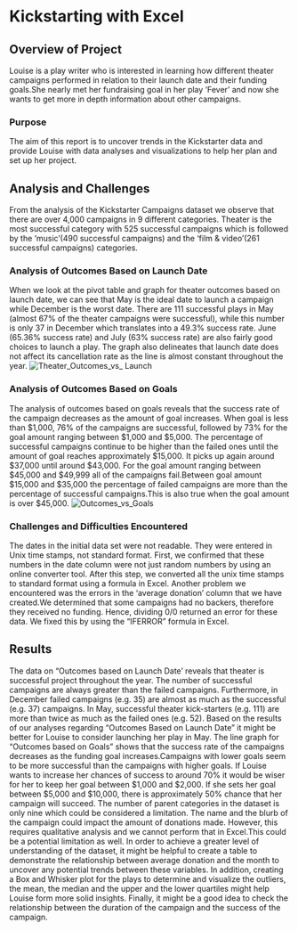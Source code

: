 
# Kickstarting with Excel

## Overview of Project

Louise is a play writer who is interested in learning how different theater campaigns performed in relation to their launch date and their funding goals.She nearly met her fundraising goal in her play ‘Fever’ and now she wants to get more in depth information about other campaigns.

### Purpose

The aim of this report is to uncover trends in the Kickstarter data and provide Louise with data analyses and visualizations to help her plan and set up her project.

## Analysis and Challenges

From the analysis of the Kickstarter Campaigns dataset we observe that there are over 4,000 campaigns in 9 different categories. Theater is the most successful category with 525 successful campaigns which is followed by the ‘music’(490 successful campaigns) and the ‘film & video’(261 successful campaigns) categories. 

### Analysis of Outcomes Based on Launch Date

When we look at the pivot table and graph for theater outcomes based on launch date, we can see that May is the ideal date to launch a campaign while December is the worst date. There are 111 successful plays in May (almost 67% of the theater campaigns were successful), while this number is only 37 in December which translates into a 49.3% success rate. June (65.36% success rate) and July (63% success rate) are also fairly good choices to launch a play. The graph also delineates that launch date does not affect its cancellation rate as the line is almost constant throughout the year.
![Theater_Outcomes_vs_ Launch](https://user-images.githubusercontent.com/81400525/115952944-8bb39900-a4ae-11eb-87bc-1ceab6bf0529.png)

### Analysis of Outcomes Based on Goals

The analysis of outcomes based on goals reveals that the success rate of the campaign decreases as the amount of goal increases. When goal is less than $1,000, 76% of the campaigns are successful, followed by 73% for the goal amount ranging between $1,000 and $5,000. The percentage of successful campaigns continue to be higher than the failed ones until the amount of goal reaches approximately $15,000. It picks up again around $37,000 until around $43,000. For the goal amount ranging between $45,000 and $49,999 all of the campaigns fail.Between goal amount $15,000 and $35,000 the percentage of failed campaigns are more than the percentage of successful campaigns.This is also true when the goal amount is over $45,000.
![Outcomes_vs_Goals](https://user-images.githubusercontent.com/81400525/115952969-a0902c80-a4ae-11eb-9dd4-805b85c3bb01.png)


### Challenges and Difficulties Encountered

The dates in the initial data set were not readable. They were entered in Unix time stamps, not standard format. First, we confirmed that these numbers in the date column were not just random numbers by using an online converter tool. After this step, we converted all the unix time stamps to standard format using a formula in Excel. Another problem we encountered was the errors in the ‘average donation’ column that we have created.We determined that some campaigns had no backers, therefore they received no funding. Hence, dividing 0/0 returned an error for these data. We fixed this by using the “IFERROR” formula in Excel.

## Results

The data on “Outcomes based on Launch Date’ reveals that theater is successful project throughout the year. The number of successful campaigns are always greater than the failed campaigns. Furthermore, in December failed campaigns (e.g. 35) are almost as much as the successful (e.g. 37) campaigns. In May, successful theater kick-starters (e.g. 111) are more than twice as much as the failed ones (e.g. 52). Based on the results of our analyses regarding “Outcomes Based on Launch Date” it might be better for Louise to consider launching her play in May. The line graph for “Outcomes based on Goals” shows that the success rate of the campaigns decreases as the funding goal increases.Campaigns with lower goals seem to be more successful than the campaigns with higher goals. If Louise wants to increase her chances of success to around 70% it would be wiser for her to keep her goal between $1,000 and $2,000. If she sets her goal between $5,000 and $10,000, there is approximately 50% chance that her campaign will succeed. The number of parent categories in the dataset is only nine which could be considered a limitation. The name and the blurb of the campaign could impact the amount of donations made. However, this requires qualitative analysis and we cannot perform that in Excel.This could be a potential limitation as well. In order to achieve a greater level of understanding of the dataset, it might be helpful to create a table to demonstrate the relationship between average donation and the month to uncover any potential trends between these variables. In addition,  creating a Box and Whisker plot for the plays to determine and visualize the outliers, the mean, the median and the upper and the lower quartiles might help Louise form more solid insights. Finally, it might be a good idea to check the relationship between the duration of the campaign and the success of the campaign.



